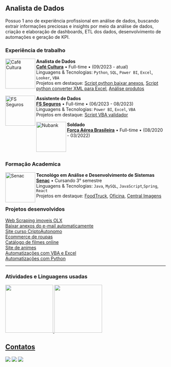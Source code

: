 <!--  ## Olá, eu sou o Marcus! 
<p>-Graduando de Análise e Desenvolvimento de Sistemas.</p> 
<img src="https://capsule-render.vercel.app/api?type=venom&height=200&color=gradient&text=Marcus&fontAlign=51&animation=fadeIn&textBg=false&section=header&reversal=false" />
-->

<h2>Analista de Dados</h2>
<p>Possuo 1 ano de experiência profissional em análise de dados, buscando extrair informações preciosas e insights por meio da análise de dados, criação e elaboração de dashboards, ETL dos dados, desenvolvimento de automações e geração de KPI.</p>


### Experiência de trabalho

[<img align="left" height="94px" width="94px" alt="Café Cultura" src="https://i.imgur.com/Xnha17i.png"/>](https://cafeculturabrasil.com/)

**Analista de Dados** \
[**Café Cultura**](https://cafeculturabrasil.com/) • Full-time • (09/2023 - atual) 
<br/>
Linguagens & Tecnologias: `Python`, `SQL`, `Power BI`, `Excel`, `Looker`, `VBA`
<br/>
Projetos em destaque: [Script python baixar anexos](https://github.com/MarcusMix/baixar-anexos-automaticamente), [Script python converter XML para Excel](https://github.com/MarcusMix/converter-xml-para-excel), [Análise produtos](<www.google.com>) 
<br/>

[<img align="left" height="94px" width="94px" alt="FS Seguros" src="https://i.imgur.com/JZvrS6m.png"/>](https://www.fsseguross.com.br/)

**Assistente de Dados** \
[**FS Seguros**](https://www.fsseguross.com.br/) • Full-time • (06/2023 - 08/2023)
<br/>
Linguagens & Tecnologias: `Power BI`, `Excel`, `VBA`
<br/>
Projetos em destaque: [Script VBA validador]()
<br/>

[<img align="left" height="94px" width="94px" alt="Nubank" src="https://media.licdn.com/dms/image/D4D0BAQG0QWVuaUpxEw/company-logo_200_200/0/1707483075201/faboficial_logo?e=1722470400&v=beta&t=6f3_S0YK65QW5_RArmPjLAq1V1XWVaOgfxUnYR2sUzE"/>](https://nubank.com.br/)

**Soldado** \
[**Força Aérea Brasileira**](https://www.fab.mil.br/index.php) • Full-time • (08/2020 - 03/2022)
<!-- Linguagens & Tecnologias: `React Native`, `Node`, `Swift`, `Kotlin`, `OpenShift` \
Projetos em destaque: [App](https://nubank.com.br/) -->
<br/>
<br/>

<!--
<h3>Atuação Profissional</h3>
<ul>
  <li>Café Cultura | Analista de Dados (09/2023 - atual) </li>
  <li>FS Seguros | Assistente de Dados (06/2023 - 08/2023) </li>
  <li>Força Aérea Brasileira | Soldado (08/2020 - 03/2022) </li>
</ul>

-->

<h3>Formação Academica</h3>

[<img align="left" height="94px" width="94px" alt="Senac" src="https://logodownload.org/wp-content/uploads/2014/10/senac-logo-0.png"/>](https://portal.sc.senac.br/)
**Tecnológo em Análise e Desenvolvimento de Sistemas** \
[**Senac**](https://portal.sc.senac.br/portal/novo/) • Cursando 3° semestre
<br/>
Linguagens & Tecnologias: `Java`, `MySQL`, `JavaScript`,`Spring`, `React`
<br/>
Projetos em destaque: [FoodTruck](<https://github.com/MarcusMix/poo-java>), [Oficina](<https://github.com/MarcusMix/oficina-project>), [Central Imagens](<https://github.com/DataStoreRepository/central-das-imagens>) 

### Projetos desenvolvidos
[Web Scraping imoveis OLX](<https://github.com/MarcusMix/webscraping-python>) <br/>
[Baixar anexos do e-mail automaticamente](<https://github.com/MarcusMix/baixar-anexos-automaticamente>) <br/>
[Site curso CriptoAutonomo](<https://criptoautonomo.com>) <br/>
[Ecommerce de roupas](<https://github.com/MarcusMix/ecommerce>)<br/>
[Catálogo de filmes online](<https://github.com/MarcusMix/movies-catalog>)<br/>
[Site de animes](<https://github.com/MarcusMix/api-anime>)<br/>
[Automatizações com VBA e Excel](<https://github.com/MarcusMix/vba>)<br/>
[Automatizações com Python](<https://github.com/MarcusMix/python>)<br/>

<!--
<ul>
  <li>Tecnológo em Análise e Desenvolvimento de Sistemas (03/2022 - 06/2025) </li>
</ul>
-->
<hr>
<h3>Atividades e Linguagens usadas</h3>
<div align="left">
  <a href="https://github.com/MarcusMix">
  <!-- <img height="150em" src="https://github-readme-stats.vercel.app/api?username=MarcusMix&show_icons=true&theme=codeSTACKr&include_all_commits=true&count_private=true"/> -->
   <img height="150em" src="https://github-readme-stats.vercel.app/api?username=marcusmix&show_icons=true&theme=dark" />
  <img height="150em" src="https://github-readme-stats.vercel.app/api/top-langs/?username=MarcusMix&layout=compact&langs_count=10&theme=dark"/>
</div>


  <!--
  <h2> Ferramentas </h2>
 
  [![My Skills](https://skillicons.dev/icons?i=ts,js,nodejs,react,html,css,java,mysql)](https://skillicons.dev)

<div style="display: inline_block"><br>
  <img align="center" alt="Marcus-Js" height="30" width="40" src="https://raw.githubusercontent.com/devicons/devicon/master/icons/javascript/javascript-plain.svg">
  <img align="center" alt="Marcus-HTML" height="30" width="40" src="https://raw.githubusercontent.com/devicons/devicon/master/icons/html5/html5-original.svg">
  <img align="center" alt="Marcus-CSS" height="30" width="40" src="https://raw.githubusercontent.com/devicons/devicon/master/icons/css3/css3-original.svg">
  <img align="center" alt="Marcus-CSS" height="30" width="40" src="https://raw.githubusercontent.com/devicons/devicon/master/icons/java/java-original.svg">
  <img align="center" alt="Marcus-CSS" height="30" width="40" src="https://raw.githubusercontent.com/devicons/devicon/master/icons/react/react-original.svg">
  <img align="center" alt="Marcus-CSS" height="30" width="40" src="https://raw.githubusercontent.com/devicons/devicon/master/icons/typescript/typescript-original.svg">
  <img align="center" alt="Marcus-CSS" height="30" width="40" src="https://raw.githubusercontent.com/devicons/devicon/master/icons/mysql/mysql-original.svg">
  <img align="center" alt="Marcus-CSS" height="30" width="40" src="https://raw.githubusercontent.com/devicons/devicon/master/icons/sass/sass-original.svg">
</div>
  -->
 <h2> Contatos </h2> 
 <div>  
   <a href="mailto:marcus.programacao@gmail.com"><img src="https://img.shields.io/badge/Gmail-D14836?style=for-the-badge&logo=gmail&logoColor=white" target="_blank"></a>
   <a href="https://www.linkedin.com/in/marcus-sandi-47a47122b/"><img src="https://img.shields.io/badge/-LinkedIn-%230077B5?style=for-the-badge&logo=linkedin&logoColor=white" target="_blank"></a>
   <a href="https://www.instagram.com/marcus.sandi/"><img src="https://img.shields.io/badge/Instagram-E4405F?style=for-the-badge&logo=instagram&logoColor=white" target="blank"></a>
 </div>
  <!--
  ![Snake animation](https://github.com/MarcusMix/MarcusMix/blob/output/github-contribution-grid-snake.svg)
  -->


